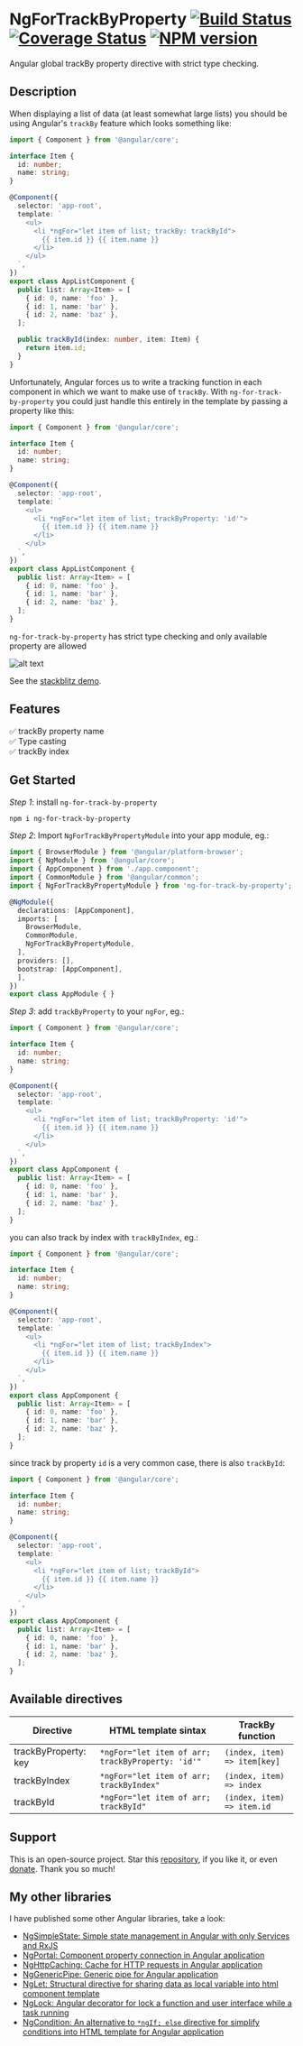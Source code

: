 # NgForTrackByProperty [![Build Status](https://app.travis-ci.com/nigrosimone/ng-for-track-by-property.svg?branch=main)](https://app.travis-ci.com/nigrosimone/ng-for-track-by-property) [![Coverage Status](https://coveralls.io/repos/github/nigrosimone/ng-for-track-by-property/badge.svg?branch=main)](https://coveralls.io/github/nigrosimone/ng-for-track-by-property?branch=main) [![NPM version](https://img.shields.io/npm/v/ng-for-track-by-property.svg)](https://www.npmjs.com/package/ng-for-track-by-property)

Angular global trackBy property directive with strict type checking.

## Description

When displaying a list of data (at least somewhat large lists) you should be using Angular's `trackBy` feature which looks something like:

```ts
import { Component } from '@angular/core';

interface Item { 
  id: number; 
  name: string;
}

@Component({
  selector: 'app-root',
  template: `
    <ul>
      <li *ngFor="let item of list; trackBy: trackById">
        {{ item.id }} {{ item.name }}
      </li>
    </ul>
  `,
})
export class AppListComponent {
  public list: Array<Item> = [
    { id: 0, name: 'foo' },
    { id: 1, name: 'bar' },
    { id: 2, name: 'baz' },
  ];

  public trackById(index: number, item: Item) {
    return item.id;
  }
}
```

Unfortunately, Angular forces us to write a tracking function in each component in which we want to make use of `trackBy`.
With `ng-for-track-by-property` you could just handle this entirely in the template by passing a property like this:

```ts
import { Component } from '@angular/core';

interface Item { 
  id: number; 
  name: string;
}

@Component({
  selector: 'app-root',
  template: `
    <ul>
      <li *ngFor="let item of list; trackByProperty: 'id'">
        {{ item.id }} {{ item.name }}
      </li>
    </ul>
  `,
})
export class AppListComponent {
  public list: Array<Item> = [
    { id: 0, name: 'foo' },
    { id: 1, name: 'bar' },
    { id: 2, name: 'baz' },
  ];
}
```

 `ng-for-track-by-property` has strict type checking and only available property are allowed

![alt text](https://github.com/nigrosimone/ng-for-track-by-property/blob/main/help.gif?raw=true)

See the [stackblitz demo](https://stackblitz.com/edit/demo-ng-for-track-by-property?file=src%2Fapp%2Fapp.component.ts).

## Features

✅ trackBy property name<br>
✅ Type casting<br>
✅ trackBy index<br>

## Get Started

*Step 1*: install `ng-for-track-by-property`

```bash
npm i ng-for-track-by-property
```

*Step 2*: Import `NgForTrackByPropertyModule` into your app module, eg.:

```ts
import { BrowserModule } from '@angular/platform-browser';
import { NgModule } from '@angular/core';
import { AppComponent } from './app.component';
import { CommonModule } from '@angular/common';
import { NgForTrackByPropertyModule } from 'ng-for-track-by-property';

@NgModule({
  declarations: [AppComponent],
  imports: [
    BrowserModule,
    CommonModule,
    NgForTrackByPropertyModule,
  ],
  providers: [],
  bootstrap: [AppComponent],
  ],
})
export class AppModule { }
```

*Step 3*: add `trackByProperty` to your `ngFor`, eg.:

```ts
import { Component } from '@angular/core';

interface Item { 
  id: number; 
  name: string;
}

@Component({
  selector: 'app-root',
  template: `
    <ul>
      <li *ngFor="let item of list; trackByProperty: 'id'">
        {{ item.id }} {{ item.name }}
      </li>
    </ul>
  `,
})
export class AppComponent {
  public list: Array<Item> = [
    { id: 0, name: 'foo' },
    { id: 1, name: 'bar' },
    { id: 2, name: 'baz' },
  ];
}
```

you can also track by index with `trackByIndex`, eg.:

```ts
import { Component } from '@angular/core';

interface Item { 
  id: number; 
  name: string;
}

@Component({
  selector: 'app-root',
  template: `
    <ul>
      <li *ngFor="let item of list; trackByIndex">
        {{ item.id }} {{ item.name }}
      </li>
    </ul>
  `,
})
export class AppComponent {
  public list: Array<Item> = [
    { id: 0, name: 'foo' },
    { id: 1, name: 'bar' },
    { id: 2, name: 'baz' },
  ];
}
```

since track by property `id` is a very common case, there is also `trackById`:

```ts
import { Component } from '@angular/core';

interface Item { 
  id: number; 
  name: string;
}

@Component({
  selector: 'app-root',
  template: `
    <ul>
      <li *ngFor="let item of list; trackById">
        {{ item.id }} {{ item.name }}
      </li>
    </ul>
  `,
})
export class AppComponent {
  public list: Array<Item> = [
    { id: 0, name: 'foo' },
    { id: 1, name: 'bar' },
    { id: 2, name: 'baz' },
  ];
}
```

## Available directives

| Directive             | HTML template sintax                              | TrackBy function             |
| --------------------- | ------------------------------------------------- | ---------------------------- |
| trackByProperty: key  | `*ngFor="let item of arr; trackByProperty: 'id'"` | `(index, item) => item[key]` |
| trackByIndex          | `*ngFor="let item of arr; trackByIndex"`          | `(index, item) => index`     |
| trackById             | `*ngFor="let item of arr; trackById"`             | `(index, item) => item.id`   |


## Support

This is an open-source project. Star this [repository](https://github.com/nigrosimone/ng-for-track-by-property), if you like it, or even [donate](https://www.paypal.com/paypalme/snwp). Thank you so much! 

## My other libraries

I have published some other Angular libraries, take a look:

 - [NgSimpleState: Simple state management in Angular with only Services and RxJS](https://www.npmjs.com/package/ng-simple-state)
 - [NgPortal: Component property connection in Angular application](https://www.npmjs.com/package/ng-portal)
 - [NgHttpCaching: Cache for HTTP requests in Angular application](https://www.npmjs.com/package/ng-http-caching)
 - [NgGenericPipe: Generic pipe for Angular application](https://www.npmjs.com/package/ng-generic-pipe)
 - [NgLet: Structural directive for sharing data as local variable into html component template](https://www.npmjs.com/package/ng-let)
 - [NgLock: Angular decorator for lock a function and user interface while a task running](https://www.npmjs.com/package/ng-lock)
 - [NgCondition: An alternative to `*ngIf; else` directive for simplify conditions into HTML template for Angular application](https://www.npmjs.com/package/ng-condition)
